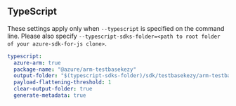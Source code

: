 ## TypeScript

These settings apply only when `--typescript` is specified on the command line.
Please also specify `--typescript-sdks-folder=<path to root folder of your azure-sdk-for-js clone>`.

``` yaml $(typescript)
typescript:
  azure-arm: true
  package-name: "@azure/arm-testbasekezy"
  output-folder: "$(typescript-sdks-folder)/sdk/testbasekezy/arm-testbasekezy"
  payload-flattening-threshold: 1
  clear-output-folder: true
  generate-metadata: true
```

